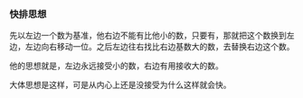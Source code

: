 ### 快排思想

先以左边一个数为基准，他右边不能有比他小的数，只要有，那就把这个数换到左边，左边向右移动一位。之后左边往右找比右边基数大的数，去替换右边这个数。

他的思想就是，左边永远接受小的数，右边有用接收大的数。

大体思想是这样，可是从内心上还是没接受为什么这样就会快。